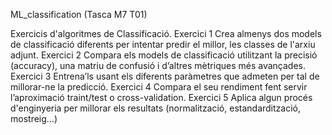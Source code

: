 ML_classification (Tasca M7 T01)

Exercicis d'algoritmes de Classificació.
Exercici 1 Crea almenys dos models de classificació diferents per intentar predir el millor, les classes de l'arxiu adjunt.
Exercici 2 Compara els models de classificació utilitzant la precisió (accuracy), una matriu de confusió i d’altres mètriques més avançades.
Exercici 3 Entrena’ls usant els diferents paràmetres que admeten per tal de millorar-ne la predicció.
Exercici 4 Compara el seu rendiment fent servir l’aproximació traint/test o cross-validation.
Exercici 5 Aplica algun procés d'enginyeria per millorar els resultats (normalització, estandardització, mostreig...)
